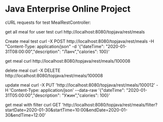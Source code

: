 Java Enterprise Online Project 
===============================
cURL requests for test MealRestController:

get all meal for user test
curl http://localhost:8080/topjava/rest/meals

Create meal test
curl -X POST http://localhost:8080/topjava/rest/meals -H "Content-Type: application/json" -d '{"dateTime": "2020-01-31T08:00:00","description": "Ланч","calories": 100}'

get meal 
curl http://localhost:8080/topjava/rest/meals/100008

delete meal
curl -X DELETE http://localhost:8080/topjava/rest/meals/100008

update meal
curl -X PUT 'http://localhost:8080/topjava/rest/meals/100012' -H 'Content-Type: application/json' --data-raw '{"dateTime": "2020-01-31T05:00:00","description": "Ужин","calories": 100}'

get meal with filter
curl GET 'http://localhost:8080/topjava/rest/meals/filter?startDate=2020-01-30&startTime=10:00&endDate=2020-01-30&endTime=12:00'